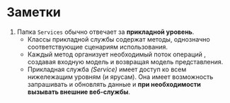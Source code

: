 # Заметки

1. Папка `Services` обычно отвечает за **прикладной уровень**.
    - Классы прикладной службы содержат методы, однозначно соответствующие сценариям использования.
    - Каждый метод организует необходимый поток операций , создавая входную модель и возвращая модель представления.
    - Прикладная служба _(Service)_ имеет доступ ко всем нижележащим уровням (и ярусам). Она имеет возможность запрашивать и обновлять данные и **при необходимости вызывать внешние веб-службы**.
